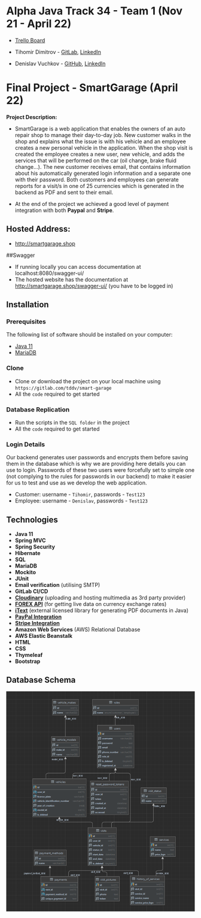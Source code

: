 # Alpha Java Track 34 - Team 1 (Nov 21 - April 22)

-  [Trello Board](https://trello.com/b/uAPsMWjC/tasks)

- Tihomir Dimitrov - [GitLab](https://gitlab.com/tddv), [LinkedIn](https://www.linkedin.com/in/dare-to-dream/)

- Denislav Vuchkov - [GitHub](https://github.com/denislav-vuchkov), [LinkedIn](https://www.linkedin.com/in/denislav-vuchkov/)

# Final Project - SmartGarage (April 22)

**Project Description:** 
- SmartGarage is a web application that enables the owners of an auto repair shop
to manage their day-to-day job. New customer walks in the shop and explains what 
the issue is with his vehicle and an employee creates a new personal vehicle in the application.
When the shop visit is created the employee creates a new user, new
 vehicle, and adds the services that will be performed on the car (oil change, brake fluid change…). The new customer receives
 email, that contains information about his automatically generated login information and a separate one with their password.
 Both customers and employees can generate reports for a visit/s in one of 25 currencies which is generated in the backend
 as PDF and sent to their email. 

- At the end of the project we achieved a good level of payment integration with both **Paypal** and **Stripe**.


## Hosted Address:

- http://smartgarage.shop


##Swagger

- If running locally you can access documentation at localhost:8080/swagger-ui/ 
- The hosted website has the documentation at http://smartgarage.shop/swagger-ui/ (you have to be logged in)

## Installation

### Prerequisites
The following list of software should be installed on your computer:
- [Java 11](https://www.oracle.com/java/technologies/javase/jdk11-archive-downloads.html)
- [MariaDB](https://mariadb.org/)

### Clone
- Clone or download the project on your local machine using `https://gitlab.com/tddv/smart-garage`
- All the `code` required to get started

### Database Replication
- Run the scripts in the `SQL folder` in the project
- All the `code` required to get started


### Login Details
Our backend generates user passwords and encrypts them before saving them in the database
which is why we are providing here details you can use to login. Passwords of these two users were 
forcefully set to simple one (not complying to the rules for passwords in our backend) to make it easier for us to test and use
as we develop the web application.
- Customer: username - `Tihomir`,  passwords - `Test123`
- Employee: username - `Denislav`,  passwords - `Test123` 

## Technologies

- **Java 11**
- **Spring MVC**
- **Spring Security**
- **Hibernate**
- **SQL**
- **MariaDB**
- **Mockito**
- **JUnit**
- **Email verification** (utilising SMTP)
- **GitLab CI/CD**
- [**Cloudinary**](https://cloudinary.com/) (uploading and hosting multimedia as 3rd party provider)
- [**FOREX API**](https://www.fastforex.io/) (for getting live data on currency exchange rates)
- [**iText**](https://itextpdf.com/en) (external licensed library for generating PDF documents in Java)
- [**PayPal Integration**](https://developer.paypal.com/home) 
- [**Stripe Integration**](https://stripe.com/docs) 
- **Amazon Web Services** (AWS) Relational Database
- **AWS Elastic Beanstalk**
- **HTML**
- **CSS**
- **Thymeleaf**
- **Bootstrap**


## Database Schema
![](src/main/resources/static/assets/img/database-schema.png)


